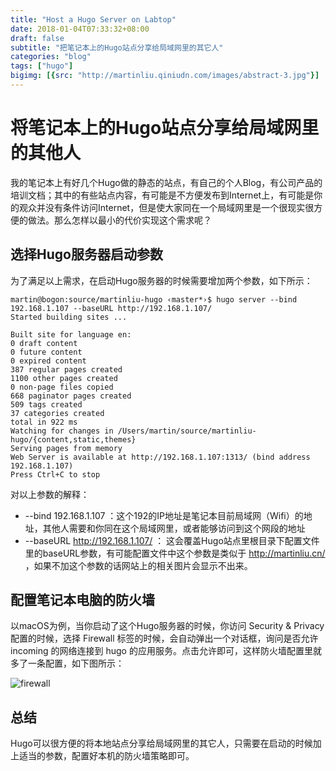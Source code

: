 ```yaml
---
title: "Host a Hugo Server on Labtop"
date: 2018-01-04T07:33:32+08:00
draft: false
subtitle: "把笔记本上的Hugo站点分享给局域网里的其它人"
categories: "blog"
tags: ["hugo"]
bigimg: [{src: "http://martinliu.qiniudn.com/images/abstract-3.jpg"}]
---
```


# 将笔记本上的Hugo站点分享给局域网里的其他人

我的笔记本上有好几个Hugo做的静态的站点，有自己的个人Blog，有公司产品的培训文档；其中的有些站点内容，有可能是不方便发布到Internet上，有可能是你的观众并没有条件访问Internet，但是使大家同在一个局域网里是一个很现实很方便的做法。那么怎样以最小的代价实现这个需求呢？

## 选择Hugo服务器启动参数

为了满足以上需求，在启动Hugo服务器的时候需要增加两个参数，如下所示：

```
martin@bogon:source/martinliu-hugo ‹master*›$ hugo server --bind 192.168.1.107 --baseURL http://192.168.1.107/
Started building sites ...

Built site for language en:
0 draft content
0 future content
0 expired content
387 regular pages created
1100 other pages created
0 non-page files copied
668 paginator pages created
509 tags created
37 categories created
total in 922 ms
Watching for changes in /Users/martin/source/martinliu-hugo/{content,static,themes}
Serving pages from memory
Web Server is available at http://192.168.1.107:1313/ (bind address 192.168.1.107)
Press Ctrl+C to stop
```

对以上参数的解释：

* --bind 192.168.1.107 ：这个192的IP地址是笔记本目前局域网（Wifi）的地址，其他人需要和你同在这个局域网里，或者能够访问到这个网段的地址
* --baseURL http://192.168.1.107/ ： 这会覆盖Hugo站点里根目录下配置文件里的baseURL参数，有可能配置文件中这个参数是类似于 http://martinliu.cn/ ，如果不加这个参数的话网站上的相关图片会显示不出来。

## 配置笔记本电脑的防火墙

以macOS为例，当你启动了这个Hugo服务器的时候，你访问 Security & Privacy 配置的时候，选择 Firewall 标签的时候，会自动弹出一个对话框，询问是否允许 incoming 的网络连接到 hugo 的应用服务。点击允许即可，这样防火墙配置里就多了一条配置，如下图所示：

![firewall](http://martinliu.qiniudn.com/images/hugo-firewall-rule.jpeg)

## 总结

Hugo可以很方便的将本地站点分享给局域网里的其它人，只需要在启动的时候加上适当的参数，配置好本机的防火墙策略即可。